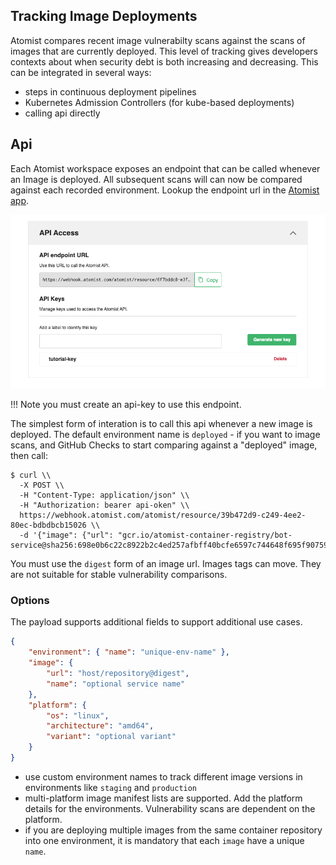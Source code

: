 ## Tracking Image Deployments

Atomist compares recent image vulnerabilty scans against the scans of images that are currently deployed.
This level of tracking gives developers contexts about when security debt is both increasing and decreasing.  This can be integrated in several ways:

* steps in continuous deployment pipelines
* Kubernetes Admission Controllers (for kube-based deployments)
* calling api directly

## Api

Each Atomist workspace exposes an endpoint that can be called whenever an Image is deployed.  All subsequent scans will can now be compared against each recorded environment.  Lookup the endpoint url in the [Atomist app](https://dso.atomist.com/ACDANG5BG/integrations).

![integration](img/deploy/integration.png)

!!! Note
    you must create an api-key to use this endpoint.

The simplest form of interation is to call this api whenever a new image is deployed.  The default environment name is `deployed` - if you want to image scans, and GitHub Checks to start comparing against a "deployed" image, then call:

```
$ curl \\
  -X POST \\
  -H "Content-Type: application/json" \\
  -H "Authorization: bearer api-oken" \\
  https://webhook.atomist.com/atomist/resource/39b472d9-c249-4ee2-80ec-bdbdbcb15026 \\
  -d '{"image": {"url": "gcr.io/atomist-container-registry/bot-service@sha256:698e0b6c22c8922b2c4ed257afbff40bcfe6597c744648f695f907598d3f6b5c"}}'
```

You must use the `digest` form of an image url.  Images tags can move.  They are not suitable for stable vulnerability comparisons.

### Options

The payload supports additional fields to support additional use cases.

```json
{
    "environment": { "name": "unique-env-name" },
    "image": {
        "url": "host/repository@digest",
        "name": "optional service name"
    },
    "platform": {
        "os": "linux",
        "architecture": "amd64",
        "variant": "optional variant"
    }
}
```

* use custom environment names to track different image versions in environments like `staging` and `production`
* multi-platform image manifest lists are supported.  Add the platform details for the environments. Vulnerability scans are dependent on the platform.
* if you are deploying multiple images from the same container repository into one environment, it is mandatory that each `image` have a unique `name`.
